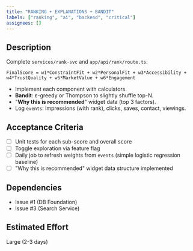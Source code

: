 ```yaml
---
title: "RANKING + EXPLANATIONS + BANDIT"
labels: ["ranking", "ai", "backend", "critical"]
assignees: []
---
```


## Description

Complete `services/rank-svc` and `app/api/rank/route.ts`:

```
FinalScore = w1*ConstraintFit + w2*PersonalFit + w3*Accessibility + w4*TrustQuality + w5*MarketValue + w6*Engagement
```

* Implement each component with calculators.
* **Bandit**: ε-greedy or Thompson to slightly shuffle top-N.
* "**Why this is recommended**" widget data (top 3 factors).
* Log `events`: impressions (with rank), clicks, saves, contact, viewings.

## Acceptance Criteria

- [ ] Unit tests for each sub-score and overall score
- [ ] Toggle exploration via feature flag
- [ ] Daily job to refresh weights from `events` (simple logistic regression baseline)
- [ ] "Why this is recommended" widget data structure implemented

## Dependencies

- Issue #1 (DB Foundation)
- Issue #3 (Search Service)

## Estimated Effort
Large (2-3 days)